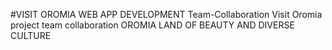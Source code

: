 #VISIT OROMIA WEB APP DEVELOPMENT  Team-Collaboration
Visit Oromia project team collaboration
OROMIA LAND OF BEAUTY AND DIVERSE CULTURE
